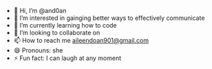 - 👋 Hi, I’m @and0an
- 👀 I’m interested in gainging better ways to effectively communicate 
- 🌱 I’m currently learning how to code 
- 💞️ I’m looking to collaborate on 
- 📫 How to reach me aileendoan901@gmail.com
- 😄 Pronouns: she
- ⚡ Fun fact: I can laugh at any moment

<!---
and0an/and0an is a ✨ special ✨ repository because its `README.md` (this file) appears on your GitHub profile.
You can click the Preview link to take a look at your changes.
--->
